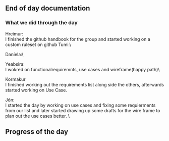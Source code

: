 ## End of day documentation

### What we did through the day 
Hreimur: \
I finished the github handbook for the group and started working on a custom ruleset on github
Tumi:\

Daníela:\

Yeabsira:\
I wokred on functionalrequiremnts, use cases and wireframe(happy path)\

Kormakur \
I finished working out the requirements list along side the others, afterwards started working on Use Case. 

Jón: \
I started the day by working on use cases and fixing some requierments from our list and later started drawing up some drafts for the wire frame to plan out the use cases better. \


## Progress of the day
